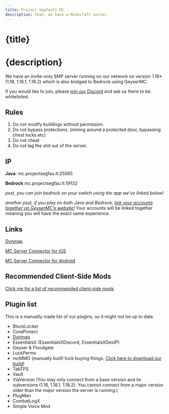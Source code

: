 ```yaml
---
title: Project Segfault MC
description: Yeah, we have a Minecraft server.
---
```


# {title}

# {description}

We have an invite-only SMP server running on our network on version 1.18\* (1.18, 1.18.1, 1.18.2) which is also bridged to Bedrock using GeyserMC.

If you would like to join, please [join our Discord](https://discord.gg/26EG7fFtfS) and ask us there to be whitelisted.

## Rules

1. Do not modify buildings without permission.
2. Do not bypass protections. (mining around a protected door, bypassing chest locks etc)
3. Do not cheat
4. Do not lag the shit out of the server.

## IP

**Java**: mc.projectsegfau.lt:25565

**Bedrock** mc.projectsegfau.lt:19132

_psst, you can join bedrock on your switch using the app we've linked below!_

_another psst, if you play on both Java and Bedrock, [link your accounts together on GeyserMC's website!](https://link.geysermc.org)_ Your accounts will be linked together meaning you will have the exact same experience.

## Links

[Dynmap](https://map.mc.projectsegfau.lt)

[MC Server Connector for iOS](https://apps.apple.com/us/app/mc-server-connector/id1548251304)

[MC Server Connector for Android](https://play.google.com/store/apps/details?id=com.smokiem.mcserverconnector&hl=no&gl=US)

## Recommended Client-Side Mods

[Click me for a list of recommended client-side mods](/minecraft/client-side-mods)

## Plugin list

This is a manually made list of our plugins, so it might not be up to date.

-   BlockLocker
-   CoreProtect
-   [Dynmap](https://map.mc.projectsegfau.lt)
-   EssentialsX (EssentialsXDiscord, EssentialsXGeoIP)
-   Geyser & Floodgate
-   LuckPerms
-   mcMMO (manually built! fuck buying things. [Click here to download our build](https://downloads.projectsegfau.lt))
-   TabTPS
-   Vault
-   ViaVersion (You may only connect from a base version and its subversions (1.18, 1.18.1, 1.18.2). You cannot connect from a major version older than the major version the server is running.)
-   PlugMan
-   CombatLogX
-   Simple Voice Mod
